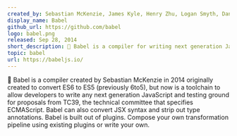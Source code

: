 ```yaml
---
created_by: Sebastian McKenzie, James Kyle, Henry Zhu, Logan Smyth, Daniel Tschinder
display_name: Babel
github_url: https://github.com/babel
logo: babel.png
released: Sep 28, 2014
short_description: 🐠 Babel is a compiler for writing next generation JavaScript.
topic: babel
url: https://babeljs.io/
---
```


🐠 Babel is a compiler created by Sebastian McKenzie in 2014 originally created to convert ES6 to ES5 (previously 6to5), but now is a toolchain to allow developers to write any next generation JavaScript and testing ground for proposals from TC39, the technical committee that specifies ECMAScript. Babel can also convert JSX syntax and strip out type annotations. Babel is built out of plugins. Compose your own transformation pipeline using existing plugins or write your own.
